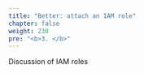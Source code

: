 ```yaml
---
title: "Better: attach an IAM role"
chapter: false
weight: 230
pre: "<b>3. </b>"
---
```


Discussion of IAM roles
